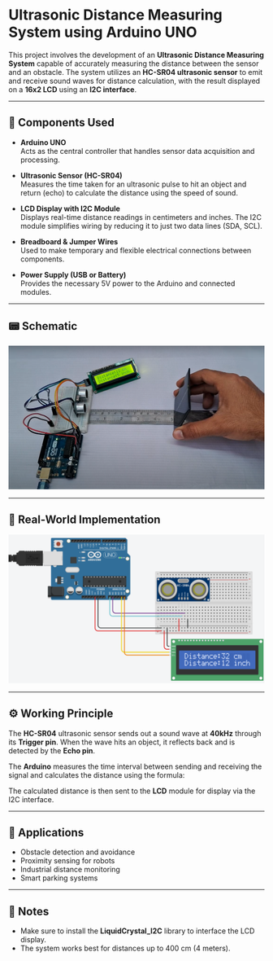 # Ultrasonic Distance Measuring System using Arduino UNO

This project involves the development of an **Ultrasonic Distance Measuring System** capable of accurately measuring the distance between the sensor and an obstacle. The system utilizes an **HC-SR04 ultrasonic sensor** to emit and receive sound waves for distance calculation, with the result displayed on a **16x2 LCD** using an **I2C interface**.

---

## 🧰 Components Used

- **Arduino UNO**  
  Acts as the central controller that handles sensor data acquisition and processing.

- **Ultrasonic Sensor (HC-SR04)**  
  Measures the time taken for an ultrasonic pulse to hit an object and return (echo) to calculate the distance using the speed of sound.

- **LCD Display with I2C Module**  
  Displays real-time distance readings in centimeters and inches. The I2C module simplifies wiring by reducing it to just two data lines (SDA, SCL).

- **Breadboard & Jumper Wires**  
  Used to make temporary and flexible electrical connections between components.

- **Power Supply (USB or Battery)**  
  Provides the necessary 5V power to the Arduino and connected modules.

---
## 📟 Schematic

![Circuit Diagram](Screenshot%202025-07-07%20162511.png)

---

## 📸 Real-World Implementation

![Real Setup](Screenshot%202025-07-07%20163044.png)

---

## ⚙️ Working Principle

The **HC-SR04** ultrasonic sensor sends out a sound wave at **40kHz** through its **Trigger pin**. When the wave hits an object, it reflects back and is detected by the **Echo pin**.

The **Arduino** measures the time interval between sending and receiving the signal and calculates the distance using the formula:


The calculated distance is then sent to the **LCD** module for display via the I2C interface.

---

## 🚀 Applications

- Obstacle detection and avoidance
- Proximity sensing for robots
- Industrial distance monitoring
- Smart parking systems

---

## 📌 Notes

- Make sure to install the **LiquidCrystal_I2C** library to interface the LCD display.
- The system works best for distances up to 400 cm (4 meters).
